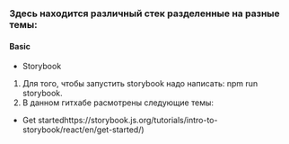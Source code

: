 ### Здесь находится различный стек разделенные на разные темы:

#### Basic

- Storybook

1. Для того, чтобы запустить storybook надо написать: npm run storybook.
2. В данном гитхабе расмотрены следующие темы:
- Get startedhttps://storybook.js.org/tutorials/intro-to-storybook/react/en/get-started/)